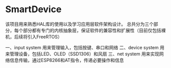 # SmartDevice
该项目用来熟悉HAL库的使用以及学习应用层软件架构设计。
总共分为三个部分，每个部分都有专门的内核抽象层，保证软件的兼容性和扩展性（目前仅包括裸机，后续将引入FreeRTOS）

一、input system    用来管理输入，包括按键、串口和网络
二、device system   用来管理设备，包括LED、OLED（SSD1306）和风扇
三、net system      用来实现网络信息传输，通过ESP8266和AT指令，传递必要操作和信息

